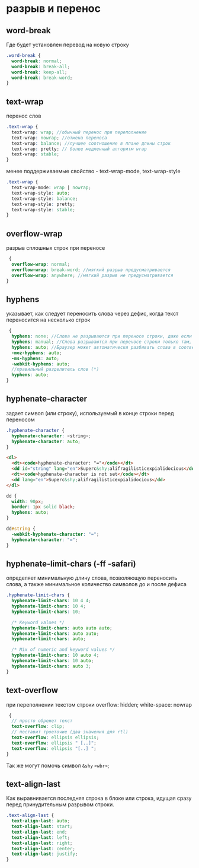 <!-- Разрыв и перенос ------------------------------------------------------------------------------------------------------------------------>

# разрыв и перенос

## word-break

Где будет установлен перевод на новую строку

```scss
.word-break {
  word-break: normal;
  word-break: break-all;
  word-break: keep-all;
  word-break: break-word;
}
```

## text-wrap

перенос слов

```scss
.text-wrap {
  text-wrap: wrap; //обычный перенос при переполнение
  text-wrap: nowrap; //отмена переноса
  text-wrap: balance; //лучшее соотношение в плане длины строк
  text-wrap: pretty; // более медленный алгоритм wrap
  text-wrap: stable;
}
```

менее поддерживаемые свойство - text-wrap-mode, text-wrap-style

```scss
.text-wrap {
  text-wrap-mode: wrap | nowrap;
  text-wrap-style: auto;
  text-wrap-style: balance;
  text-wrap-style: pretty;
  text-wrap-style: stable;
}
```

## overflow-wrap

разрыв сплошных строк при переносе

```scss
 {
  overflow-wrap: normal;
  overflow-wrap: break-word; //мягкий разрыв предусматривается
  overflow-wrap: anywhere; //мягкий разрыв не предусматривается
}
```

## hyphens

указывает, как следует переносить слова через дефис, когда текст переносится на несколько строк

```scss
 {
  hyphens: none; //Слова не разрываются при переносе строки, даже если внутри слов указаны точки разрыва
  hyphens: manual; //Слова разрываются при переносе строки только там, где символы внутри слов указывают точки разрыва
  hyphens: auto; //Браузер может автоматически разбивать слова в соответствующих точках переноса, следуя любым правилам, которые он выбирает
  -moz-hyphens: auto;
  -ms-hyphens: auto;
  -webkit-hyphens: auto;
  //правильный разделитель слов (*)
  hyphens: auto;
}
```

## hyphenate-character

задает символ (или строку), используемый в конце строки перед переносом

```scss
.hyphenate-character {
  hyphenate-character: <string>;
  hyphenate-character: auto;
}
```

```html
<dl>
  <dt><code>hyphenate-character: "="</code></dt>
  <dd id="string" lang="en">Superc&shy;alifragilisticexpialidocious</dd>
  <dt><code>hyphenate-character is not set</code></dt>
  <dd lang="en">Superc&shy;alifragilisticexpialidocious</dd>
</dl>
```

```scss
dd {
  width: 90px;
  border: 1px solid black;
  hyphens: auto;
}

dd#string {
  -webkit-hyphenate-character: "=";
  hyphenate-character: "=";
}
```

## hyphenate-limit-chars (-ff -safari)

определяет минимальную длину слова, позволяющую переносить слова, а также минимальное количество символов до и после дефиса

```scss
.hyphenate-limit-chars {
  hyphenate-limit-chars: 10 4 4;
  hyphenate-limit-chars: 10 4;
  hyphenate-limit-chars: 10;

  /* Keyword values */
  hyphenate-limit-chars: auto auto auto;
  hyphenate-limit-chars: auto auto;
  hyphenate-limit-chars: auto;

  /* Mix of numeric and keyword values */
  hyphenate-limit-chars: 10 auto 4;
  hyphenate-limit-chars: 10 auto;
  hyphenate-limit-chars: auto 3;
}
```

## text-overflow

при переполнении текстом строки overflow: hidden; white-space: nowrap

```scss
 {
  // просто обрежет текст
  text-overflow: clip;
  // поставит троеточие (два значения для rtl)
  text-overflow: ellipsis ellipsis;
  text-overflow: ellipsis " [..]";
  text-overflow: ellipsis "[..] ";
}
```

Так же могут помочь символ `&shy` `<wbr>​`;

## text-align-last

Как выравнивается последняя строка в блоке или строка, идущая сразу перед принудительным разрывом строки.

```scss
.text-align-last {
  text-align-last: auto;
  text-align-last: start;
  text-align-last: end;
  text-align-last: left;
  text-align-last: right;
  text-align-last: center;
  text-align-last: justify;
}
```
